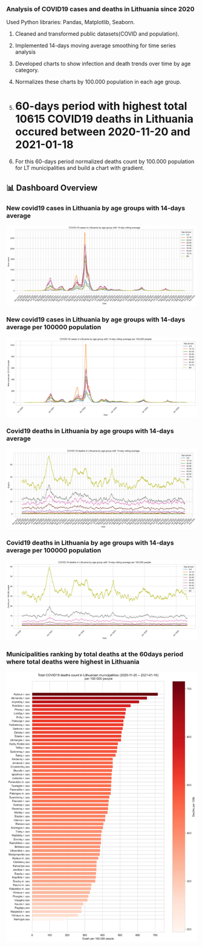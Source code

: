### Analysis of COVID19 cases and deaths in Lithuania since 2020
Used Python libraries: Pandas, Matplotlib, Seaborn.

1. Cleaned and transformed public datasets(COVID and population).
  
  
2. Implemented 14-days moving average smoothing for time series analysis


3. Developed charts to show infection and death trends over time by age category.
  

4. Normalizes these charts by 100.000 population in each age group.


5. # 60-days period with highest total 10615 COVID19 deaths in Lithuania occured between 2020-11-20 and 2021-01-18

 
6. For this 60-days period normalized deaths count by 100.000 population for LT municipalities and build a chart with gradient.
   

## 📊 Dashboard Overview

### New covid19 cases in Lithuania by age groups with 14-days average
![Chart 1](output/chart1.jpg)
### New covid19 cases in Lithuania by age groups with 14-days average per 100000 population
![Chart 2](output/chart2.jpg)
### Covid19 deaths in Lithuania by age groups with 14-days average
![Chart 3](output/chart3.jpg)
### Covid19 deaths in Lithuania by age groups with 14-days average per 100000 population
![Chart 4](output/chart4.jpg)
### Municipalities ranking by total deaths at the 60days period where total deaths were highest in Lithuania
![Chart 5](output/chart5.jpg)